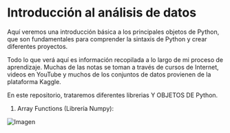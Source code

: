 # Introducción al análisis de datos

Aquí veremos una introducción básica a los principales objetos de Python, que son fundamentales para comprender la sintaxis de Python y crear diferentes proyectos.

Todo lo que verá aquí es información recopilada a lo largo de mi proceso de aprendizaje. Muchas de las notas se toman a través de cursos de Internet, videos en YouTube y muchos de los conjuntos de datos provienen de la plataforma Kaggle.

En este repositorio, trataremos diferentes librerias Y OBJETOS DE Python.




1. Array Functions (Librería Numpy):


![Imagen]("https://github.com/StatisticsWithJIMP/Analisis-de-datos-con-Python/blob/main/PNGs/ImagenPrueba.PNG")










